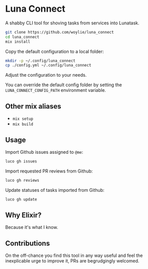 # Luna Connect

A shabby CLI tool for shoving tasks from services into Lunatask.

```bash
git clone https://github.com/woylie/luna_connect
cd luna_connect
mix install
```

Copy the default configuration to a local folder:

```bash
mkdir -p ~/.config/luna_connect
cp ./config.yml ~/.config/luna_connect
```

Adjust the configuration to your needs.

You can override the default config folder by setting the
`LUNA_CONNECT_CONFIG_PATH` environment variable.

## Other mix aliases

- `mix setup`
- `mix build`

## Usage

Import Github issues assigned to `@me`:

```bash
luco gh issues
```

Import requested PR reviews from Github:

```bash
luco gh reviews
```

Update statuses of tasks imported from Github:

```bash
luco gh update
```

## Why Elixir?

Because it's what I know.

## Contributions

On the off-chance you find this tool in any way useful and feel the inexplicable
urge to improve it, PRs are begrudgingly welcomed.
